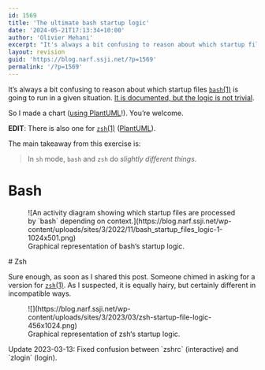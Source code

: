 ```yaml
---
id: 1569
title: 'The ultimate bash startup logic'
date: '2024-05-21T17:13:34+10:00'
author: 'Olivier Mehani'
excerpt: "It's always a bit confusing to reason about which startup files `bash` is going to run in a given situation.\nSo I made a chart."
layout: revision
guid: 'https://blog.narf.ssji.net/?p=1569'
permalink: '/?p=1569'
---
```


It’s always a bit confusing to reason about which startup files [`bash`(1)](https://manpages.org/bash) is going to run in a given situation. [It is documented, but the logic is not trivial](https://www.gnu.org/software/bash/manual/bash.html#Bash-Startup-Files).

So I made a chart ([using PlantUML](http://www.plantuml.com/plantuml/uml/nLD1Jp8n4BttLpIJxm07Fkvu43KOJOm7JJnXDiiw2mtTpgRjWiReRvVMx12RGa8ys0Ebsvath-_DJ9qlhUyQBU8V8LGj1yfiQ5rwHKQQii6Xz2iqSW2mADqAO2Ya_0xpQClAgmsUzp5lwC9r2DZ5ZqOjEVKAa5o7DG7uzpwxV_e0E8kVK3iCQPgMoZ2WeJvX3sh8LbdCk9odbiyHbL4I75lLIYD0fXPpd7-E_uTdswhdoSkGnuaijIEv3VdAj9sNjQLcRWpwBTcrhCWOh8AKdCka01wkhc_lPW1fsVucAOdcHTKYEJ9U8eGk5wXbe5v4HJCgjfPOWDEbPAvZzDMOiNum3csorx3WeBHVyfeNEL1k54Rc9nx7JQCpg8TR8CyaEY1JHpYrSsYbG-SKcMTnW0XrFg9oUaAbjojopbgr94-fqUbhuhHTNZpU53noNB3VHT-MfmnvEgt7nplRet_QeNb_4pT_OynHMvX-wWHlOhhxwHhz1G00)!). You’re welcome.

**EDIT**: There is also one for [`zsh`(1)](https://manpages.org/zsh) ([PlantUML](http://www.plantuml.com/plantuml/uml/pLJ1QkCm4BthAuJM1-SItxF6cyrc2GjX0qdfeRGKnvd48efK93cGrkstrsF5E55JGY6qzS68DvetxyqmwXkRQbji12aPUpGvOoKfVupvAhSpI4SQG9R1zCyCqQdQfM8W2YY3qNWo-3s-Tm76C2zYREtooG5NJK_uaePSRjKwjLn9AjCDTAZDGT9mVxD3AErL962pg090RXdxIIeGK-Dv4cTAADrhD2MCeIh6ugWE974qJnfA0nRfADqhnpEI1pV3oTNmtpJg7bN06g5GAov_DGmxC1qNyWKCrM856fk04fesd5M2tr7N6hGr_Q3LaWj0KIu2mW0D2tb00dB1btZsp7dsV2wNrbZbqe9ECyktyAM6JQwpZxgb9-qYa-VrsuorLd0PcuxAy-apDcpj2k9c5GOqDM0CL_BkacjrkiVlwbU5HGEVFmCiV7u8vnjB7EgUFAeqtRzwUEFDGzXAQ1VIWRSlKTV7WgU__w-Vw_QuMkq84I3zwbTin2i0)).

The main takeaway from this exercise is:

> In `sh` mode, `bash` and `zsh` do *slightly different things*.

# Bash

<div class="wp-block-image"><figure class="aligncenter size-large">![An activity diagram showing which startup files are processed by `bash` depending on context.](https://blog.narf.ssji.net/wp-content/uploads/sites/3/2022/11/bash_startup_files_logic-1-1024x501.png)<figcaption class="wp-element-caption">Graphical representation of bash‘s startup logic.</figcaption></figure></div># Zsh

Sure enough, as soon as I shared this post. Someone chimed in asking for a version for [`zsh`(1)](https://manpages.org/zsh). As I suspected, it is equally hairy, but certainly different in incompatible ways.

<div class="wp-block-image"><figure class="aligncenter size-large">![](https://blog.narf.ssji.net/wp-content/uploads/sites/3/2023/03/zsh-startup-file-logic-456x1024.png)<figcaption class="wp-element-caption">Graphical representation of zsh‘s startup logic.</figcaption></figure></div>Update 2023-03-13: Fixed confusion between `zshrc` (interactive) and `zlogin` (login).